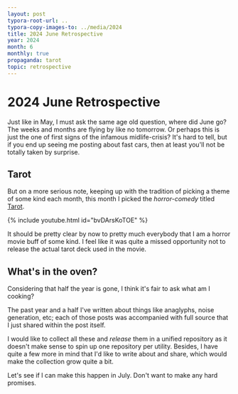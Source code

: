 ```yaml
---
layout: post
typora-root-url: ..
typora-copy-images-to: ../media/2024
title: 2024 June Retrospective
year: 2024
month: 6
monthly: true
propaganda: tarot
topic: retrospective
---
```


# 2024 June Retrospective

Just like in May, I must ask the same age old question, where did June go? The weeks and months are flying  by like no tomorrow. Or perhaps this is just the one of first signs of the infamous midlife-crisis? It's hard to tell, but if you end up seeing me posting about fast cars, then at least you'll not be totally taken by surprise.

## Tarot

But on a more serious note, keeping up with the tradition of picking a theme of some kind each month, this month I picked the *horror-comedy* titled [Tarot][tarot].

{% include youtube.html id="bvDArsKoTOE" %}

It should be pretty clear by now to pretty much everybody that I am a horror movie buff of some kind. I feel like it was quite a missed opportunity not to release the actual tarot deck used in the movie.

## What's in the oven?

Considering that half the year is gone, I think it's fair to ask what am I cooking?

The past year and a half I've written about things like anaglyphs, noise generation, etc; each of those posts was accompanied with full source that I just shared within the post itself.

I would like to collect all these and *release* them in a unified repository as it doesn't make sense to spin up one repository per utility. Besides, I have quite a few more in mind that I'd like to write about and share, which would make the collection grow quite a bit.

Let's see if I can make this happen in July. Don't want to make any hard promises.

[tarot]: https://en.wikipedia.org/wiki/Tarot_(2024_film)
